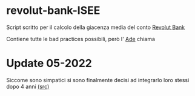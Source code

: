 # revolut-bank-ISEE

Script scritto per il calcolo della giacenza media del conto <a href="revolut.com"> Revolut Bank </a>

Contiene tutte le bad practices possibili, però l' <a href="www.agenziaentrate.gov.it">Ade</a> chiama

# Update 05-2022

Siccome sono simpatici si sono finalmente decisi ad integrarlo loro stessi dopo 4 anni <a href="https://www.hdblog.it/applicazioni/articoli/n556173/revolut-giacenza-media-annua-calcolo-app-pdf/"> (src) </a>
